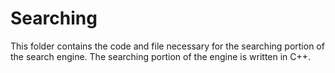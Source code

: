 # Searching

This folder contains the code and file necessary for the searching portion of the search engine. 
The searching portion of the engine is written in C++. 
